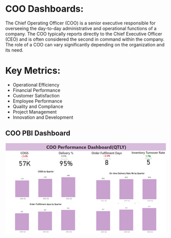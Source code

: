 # COO Dashboards:
The Chief Operating Officer (COO) is a senior executive responsible for overseeing the day-to-day administrative and operational functions of a company. The COO typically reports directly to the Chief Executive Officer (CEO) and is often considered the second in command within the company. The role of a COO can vary significantly depending on the organization and its need.

# Key Metrics:
- Operational Efficiency
- Financial Performance
- Customer Satisfaction
- Employee Performance
- Quality and Compliance
- Project Management
- Innovation and Development

## COO PBI Dashboard
![test](COO_Dashboard_Qly_PBI.png)

